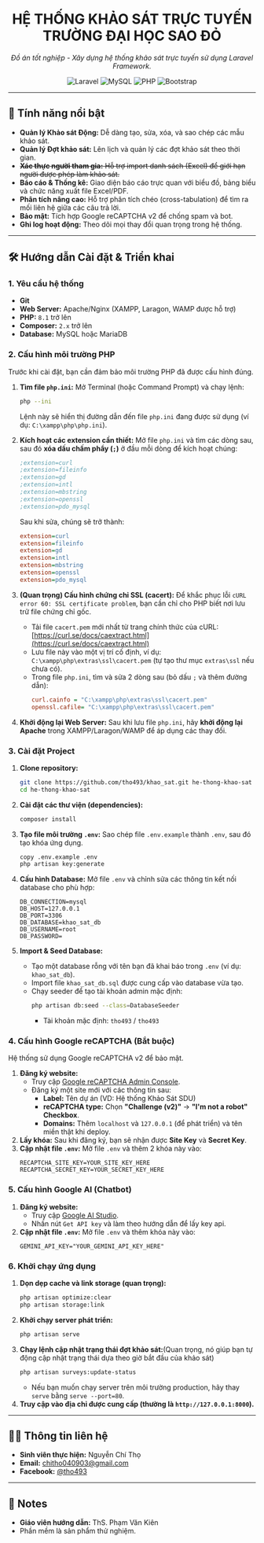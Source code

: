 <h1 align="center">HỆ THỐNG KHẢO SÁT TRỰC TUYẾN<br/>TRƯỜNG ĐẠI HỌC SAO ĐỎ</h1>

<p align="center">
    <em>Đồ án tốt nghiệp - Xây dựng hệ thống khảo sát trực tuyến sử dụng Laravel Framework.</em>
</p>

<p align="center">
  <img src="https://img.shields.io/badge/Laravel-FF2D20?style=for-the-badge&logo=laravel&logoColor=white" alt="Laravel">
  <img src="https://img.shields.io/badge/MySQL-4479A1?style=for-the-badge&logo=mysql&logoColor=white" alt="MySQL">
  <img src="https://img.shields.io/badge/PHP-777BB4?style=for-the-badge&logo=php&logoColor=white" alt="PHP">
  <img src="https://img.shields.io/badge/Bootstrap-7952B3?style=for-the-badge&logo=bootstrap&logoColor=white" alt="Bootstrap">
</p>

---

## 🚀 Tính năng nổi bật

-   **Quản lý Khảo sát Động:** Dễ dàng tạo, sửa, xóa, và sao chép các mẫu khảo sát.
-   **Quản lý Đợt khảo sát:** Lên lịch và quản lý các đợt khảo sát theo thời gian.
-   ~~**Xác thực người tham gia:** Hỗ trợ import danh sách (Excel) để giới hạn người được phép làm khảo sát.~~
-   **Báo cáo & Thống kê:** Giao diện báo cáo trực quan với biểu đồ, bảng biểu và chức năng xuất file Excel/PDF.
-   **Phân tích nâng cao:** Hỗ trợ phân tích chéo (cross-tabulation) để tìm ra mối liên hệ giữa các câu trả lời.
-   **Bảo mật:** Tích hợp Google reCAPTCHA v2 để chống spam và bot.
-   **Ghi log hoạt động:** Theo dõi mọi thay đổi quan trọng trong hệ thống.

---

## 🛠️ Hướng dẫn Cài đặt & Triển khai

### 1. Yêu cầu hệ thống

-   **Git**
-   **Web Server:** Apache/Nginx (XAMPP, Laragon, WAMP được hỗ trợ)
-   **PHP:** `8.1` trở lên
-   **Composer:** `2.x` trở lên
-   **Database:** MySQL hoặc MariaDB

### 2. Cấu hình môi trường PHP

Trước khi cài đặt, bạn cần đảm bảo môi trường PHP đã được cấu hình đúng.

1.  **Tìm file `php.ini`:**
    Mở Terminal (hoặc Command Prompt) và chạy lệnh:

    ```sh
    php --ini
    ```

    Lệnh này sẽ hiển thị đường dẫn đến file `php.ini` đang được sử dụng (ví dụ: `C:\xampp\php\php.ini`).

2.  **Kích hoạt các extension cần thiết:**
    Mở file `php.ini` và tìm các dòng sau, sau đó **xóa dấu chấm phẩy (`;`)** ở đầu mỗi dòng để kích hoạt chúng:

    ```ini
    ;extension=curl
    ;extension=fileinfo
    ;extension=gd
    ;extension=intl
    ;extension=mbstring
    ;extension=openssl
    ;extension=pdo_mysql
    ```

    Sau khi sửa, chúng sẽ trở thành:

    ```ini
    extension=curl
    extension=fileinfo
    extension=gd
    extension=intl
    extension=mbstring
    extension=openssl
    extension=pdo_mysql
    ```

3.  **(Quan trọng) Cấu hình chứng chỉ SSL (cacert):**
    Để khắc phục lỗi `cURL error 60: SSL certificate problem`, bạn cần chỉ cho PHP biết nơi lưu trữ file chứng chỉ gốc.

    -   Tải file `cacert.pem` mới nhất từ trang chính thức của cURL: [https://curl.se/docs/caextract.html](https://curl.se/docs/caextract.html)
    -   Lưu file này vào một vị trí cố định, ví dụ: `C:\xampp\php\extras\ssl\cacert.pem` (tự tạo thư mục `extras\ssl` nếu chưa có).
    -   Trong file `php.ini`, tìm và sửa 2 dòng sau (bỏ dấu `;` và thêm đường dẫn):
        ```ini
        curl.cainfo = "C:\xampp\php\extras\ssl\cacert.pem"
        openssl.cafile= "C:\xampp\php\extras\ssl\cacert.pem"
        ```

4.  **Khởi động lại Web Server:**
    Sau khi lưu file `php.ini`, hãy **khởi động lại Apache** trong XAMPP/Laragon/WAMP để áp dụng các thay đổi.

### 3. Cài đặt Project

1.  **Clone repository:**

    ```sh
    git clone https://github.com/tho493/khao_sat.git he-thong-khao-sat
    cd he-thong-khao-sat
    ```

2.  **Cài đặt các thư viện (dependencies):**

    ```sh
    composer install
    ```

3.  **Tạo file môi trường `.env`:**
    Sao chép file `.env.example` thành `.env`, sau đó tạo khóa ứng dụng.

    ```sh
    copy .env.example .env
    php artisan key:generate
    ```

4.  **Cấu hình Database:**
    Mở file `.env` và chỉnh sửa các thông tin kết nối database cho phù hợp:

    ```env
    DB_CONNECTION=mysql
    DB_HOST=127.0.0.1
    DB_PORT=3306
    DB_DATABASE=khao_sat_db
    DB_USERNAME=root
    DB_PASSWORD=
    ```

5.  **Import & Seed Database:**

    -   Tạo một database rỗng với tên bạn đã khai báo trong `.env` (ví dụ: `khao_sat_db`).
    -   Import file `khao_sat_db.sql` được cung cấp vào database vừa tạo.
    -   Chạy seeder để tạo tài khoản admin mặc định:
        ```sh
        php artisan db:seed --class=DatabaseSeeder
        ```
        -   Tài khoản mặc định: `tho493` / `tho493`

### 4. Cấu hình Google reCAPTCHA (Bắt buộc)

Hệ thống sử dụng Google reCAPTCHA v2 để bảo mật.

1.  **Đăng ký website:**
    -   Truy cập [Google reCAPTCHA Admin Console](https://www.google.com/recaptcha/admin).
    -   Đăng ký một site mới với các thông tin sau:
        -   **Label:** Tên dự án (VD: Hệ thống Khảo Sát SDU)
        -   **reCAPTCHA type:** Chọn **"Challenge (v2)"** -> **"I'm not a robot" Checkbox**.
        -   **Domains:** Thêm `localhost` và `127.0.0.1` (để phát triển) và tên miền thật khi deploy.
2.  **Lấy khóa:**
    Sau khi đăng ký, bạn sẽ nhận được **Site Key** và **Secret Key**.
3.  **Cập nhật file `.env`:**
    Mở file `.env` và thêm 2 khóa này vào:
    ```env
    RECAPTCHA_SITE_KEY=YOUR_SITE_KEY_HERE
    RECAPTCHA_SECRET_KEY=YOUR_SECRET_KEY_HERE
    ```

### 5. Cấu hình Google AI (Chatbot)

1.  **Đăng ký website:**
    -   Truy cập [Google AI Studio](https://aistudio.google.com/apikey).
    -   Nhấn nút `Get API key` và làm theo hướng dẫn để lấy key api.
2.  **Cập nhật file `.env`:**
    Mở file `.env` và thêm khóa này vào:
    ```env
    GEMINI_API_KEY="YOUR_GEMINI_API_KEY_HERE"
    ```

### 6. Khởi chạy ứng dụng

1.  **Dọn dẹp cache và link storage (quan trọng):**
    ```sh
    php artisan optimize:clear
    php artisan storage:link
    ```
2.  **Khởi chạy server phát triển:**
    ```sh
    php artisan serve
    ```
3.  **Chạy lệnh cập nhật trạng thái đợt khảo sát:**(Quan trọng, nó giúp bạn tự động cập nhật trạng thái dựa theo giờ bắt đầu của khảo sát)
    ```sh
    php artisan surveys:update-status
    ```
    -   Nếu bạn muốn chạy server trên môi trường production, hãy thay `serve` bằng `serve --port=80`.
4.  **Truy cập vào địa chỉ được cung cấp (thường là `http://127.0.0.1:8000`).**

---

## 👨‍💻 Thông tin liên hệ

-   **Sinh viên thực hiện:** Nguyễn Chí Thọ
-   **Email:** [chitho040903@gmail.com](mailto:chitho040903@gmail.com)
-   **Facebook:** [@tho493](https://facebook.com/tho493)

---

## 📝 Notes

-   **Giáo viên hướng dẫn:** ThS. Phạm Văn Kiên
-   Phần mềm là sản phẩm thử nghiệm.
